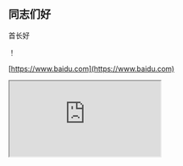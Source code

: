 ## 同志们好

首长好

！[]()

[https://www.baidu.com](https://www.baidu.com)
<iframe src="https://www.baidu.com"></iframe>


